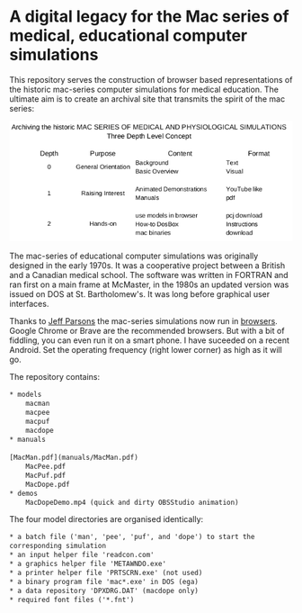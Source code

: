 # A digital legacy for the Mac series of medical, educational computer simulations
This repository serves the construction of browser based representations of the historic mac-series computer simulations for medical education. The ultimate aim is to create an archival site that transmits the spirit of the mac series:

![concept outline](Concept.png)

The mac-series of educational computer simulations was originally designed in the early 1970s. It was a cooperative project between a British and a Canadian medical school. The software was written in FORTRAN and ran first on a main frame at McMaster, in the 1980s an updated version was issued on DOS at St. Bartholomew's. It was long before graphical user interfaces. 

Thanks to [Jeff Parsons](https://github.com/jeffpar) the mac-series simulations now run in [browsers](https://www.pcjs.org/software/pcx86/app/other/mac-series/1.0/). Google Chrome or Brave are the recommended browsers. But with a bit of fiddling, you can even run it on a smart phone. I have suceeded on a recent Android. Set the operating frequency (right lower corner) as high as it will go.

The repository contains:

    * models
        macman
        macpee
        macpuf
        macdope
    * manuals
       
	[MacMan.pdf](manuals/MacMan.pdf)
        MacPee.pdf
        MacPuf.pdf
        MacDope.pdf
    * demos
        MacDopeDemo.mp4 (quick and dirty OBSStudio animation)
The four model directories are organised identically:

    * a batch file ('man', 'pee', 'puf', and 'dope') to start the corresponding simulation
    * an input helper file 'readcon.com'
    * a graphics helper file 'METAWNDO.exe'
    * a printer helper file 'PRTSCRN.exe' (not used)
    * a binary program file 'mac*.exe' in DOS (ega)
    * a data repository 'DPXDRG.DAT' (macdope only)
    * required font files ('*.fnt')
